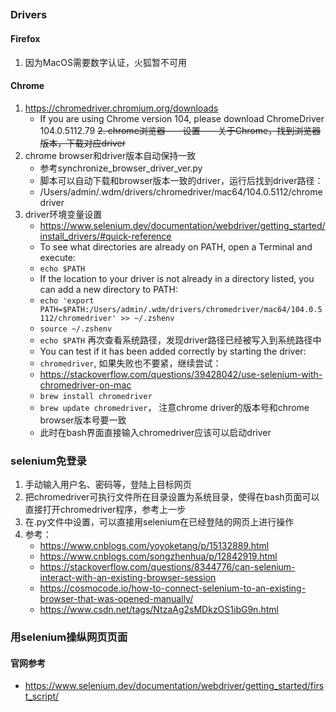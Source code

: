 ## 

### Drivers
#### Firefox
1. 因为MacOS需要数字认证，火狐暂不可用
#### Chrome
1. https://chromedriver.chromium.org/downloads
    - If you are using Chrome version 104, please download ChromeDriver 104.0.5112.79
~~2. chrome浏览器——设置——关于Chrome，找到浏览器版本，下载对应driver~~
3. chrome browser和driver版本自动保持一致
    - 参考synchronize_browser_driver_ver.py
    - 脚本可以自动下载和browser版本一致的driver，运行后找到driver路径：
    - /Users/admin/.wdm/drivers/chromedriver/mac64/104.0.5112/chromedriver
4. driver环境变量设置
    - https://www.selenium.dev/documentation/webdriver/getting_started/install_drivers/#quick-reference
    - To see what directories are already on PATH, open a Terminal and execute:
    - `echo $PATH`
    - If the location to your driver is not already in a directory listed, you can add a new directory to PATH:
    - `echo 'export PATH=$PATH:/Users/admin/.wdm/drivers/chromedriver/mac64/104.0.5112/chromedriver' >> ~/.zshenv`
    - `source ~/.zshenv`
    - `echo $PATH` 再次查看系统路径，发现driver路径已经被写入到系统路径中
    - You can test if it has been added correctly by starting the driver:
    - `chromedriver`, 如果失败也不要紧，继续尝试：
    - https://stackoverflow.com/questions/39428042/use-selenium-with-chromedriver-on-mac
    - `brew install chromedriver`
    - `brew update chromedriver`， 注意chrome driver的版本号和chrome browser版本号要一致
    - 此时在bash界面直接输入chromedriver应该可以启动driver

### selenium免登录
1. 手动输入用户名、密码等，登陆上目标网页
2. 把chromedriver可执行文件所在目录设置为系统目录，使得在bash页面可以直接打开chromedriver程序，参考上一步
3. 在.py文件中设置，可以直接用selenium在已经登陆的网页上进行操作
4. 参考：
    - https://www.cnblogs.com/yoyoketang/p/15132889.html
    - https://www.cnblogs.com/songzhenhua/p/12842919.html
    - https://stackoverflow.com/questions/8344776/can-selenium-interact-with-an-existing-browser-session
    - https://cosmocode.io/how-to-connect-selenium-to-an-existing-browser-that-was-opened-manually/
    - https://www.csdn.net/tags/NtzaAg2sMDkzOS1ibG9n.html

### 用selenium操纵网页页面
#### 官网参考
+ https://www.selenium.dev/documentation/webdriver/getting_started/first_script/

